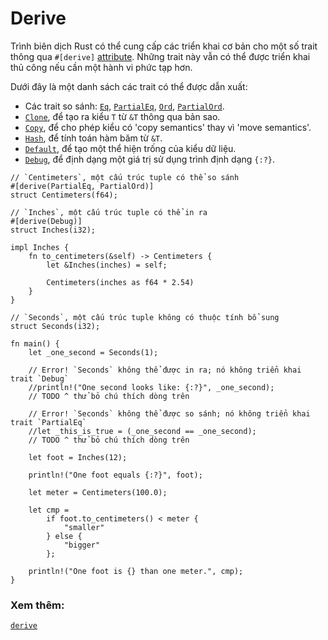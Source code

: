 # Derive

Trình biên dịch Rust có thể cung cấp các triển khai cơ bản cho một số trait thông qua `#[derive]` [attribute][attribute]. Những trait này vẫn có thể được triển khai thủ công nếu cần một hành vi phức tạp hơn.

Dưới đây là một danh sách các trait có thể được dẫn xuất:

- Các trait so sánh:
  [`Eq`][eq], [`PartialEq`][partial-eq], [`Ord`][ord], [`PartialOrd`][partial-ord].
- [`Clone`][clone], để tạo ra kiểu `T` từ `&T` thông qua bản sao.
- [`Copy`][copy], để cho phép kiểu có 'copy semantics' thay vì 'move semantics'.
- [`Hash`][hash], để tính toán hàm băm từ `&T`.
- [`Default`][default], để tạo một thể hiện trống của kiểu dữ liệu.
- [`Debug`][debug], để định dạng một giá trị sử dụng trình định dạng `{:?}`.

```rust,editable
// `Centimeters`, một cấu trúc tuple có thể so sánh
#[derive(PartialEq, PartialOrd)]
struct Centimeters(f64);

// `Inches`, một cấu trúc tuple có thể in ra
#[derive(Debug)]
struct Inches(i32);

impl Inches {
    fn to_centimeters(&self) -> Centimeters {
        let &Inches(inches) = self;

        Centimeters(inches as f64 * 2.54)
    }
}

// `Seconds`, một cấu trúc tuple không có thuộc tính bổ sung
struct Seconds(i32);

fn main() {
    let _one_second = Seconds(1);

    // Error! `Seconds` không thể được in ra; nó không triển khai trait `Debug`
    //println!("One second looks like: {:?}", _one_second);
    // TODO ^ thử bỏ chú thích dòng trên

    // Error! `Seconds` không thể được so sánh; nó không triển khai trait `PartialEq`
    //let _this_is_true = (_one_second == _one_second);
    // TODO ^ thử bỏ chú thích dòng trên

    let foot = Inches(12);

    println!("One foot equals {:?}", foot);

    let meter = Centimeters(100.0);

    let cmp =
        if foot.to_centimeters() < meter {
            "smaller"
        } else {
            "bigger"
        };

    println!("One foot is {} than one meter.", cmp);
}
```

### Xem thêm:

[`derive`][derive]

[attribute]: ../attribute.md
[eq]: https://doc.rust-lang.org/std/cmp/trait.Eq.html
[partial-eq]: https://doc.rust-lang.org/std/cmp/trait.PartialEq.html
[ord]: https://doc.rust-lang.org/std/cmp/trait.Ord.html
[partial-ord]: https://doc.rust-lang.org/std/cmp/trait.PartialOrd.html
[clone]: https://doc.rust-lang.org/std/clone/trait.Clone.html
[copy]: https://doc.rust-lang.org/core/marker/trait.Copy.html
[hash]: https://doc.rust-lang.org/std/hash/trait.Hash.html
[default]: https://doc.rust-lang.org/std/default/trait.Default.html
[debug]: https://doc.rust-lang.org/std/fmt/trait.Debug.html
[derive]: https://doc.rust-lang.org/reference/attributes.html#derive
